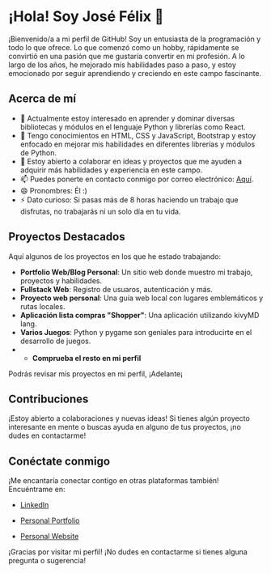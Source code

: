 # ¡Hola! Soy José Félix 👋

¡Bienvenido/a a mi perfil de GitHub! Soy un entusiasta de la programación y todo lo que ofrece. Lo que comenzó como un hobby, rápidamente se convirtió en una pasión que me gustaría convertir en mi profesión. A lo largo de los años, he mejorado mis habilidades paso a paso, y estoy emocionado por seguir aprendiendo y creciendo en este campo fascinante.

## Acerca de mí

- 👀 Actualmente estoy interesado en aprender y dominar diversas bibliotecas y módulos en el lenguaje Python y librerías como React.
- 🌱 Tengo conocimientos en HTML, CSS y JavaScript, Bootstrap y estoy enfocado en mejorar mis habilidades en diferentes librerías y módulos de Python.
- 💞️ Estoy abierto a colaborar en ideas y proyectos que me ayuden a adquirir más habilidades y experiencia en este campo.
- 📫 Puedes ponerte en contacto conmigo por correo electrónico: [Aquí](mailto:lanzaltura17@gmail.com).
- 😄 Pronombres: Él :)
- ⚡ Dato curioso: Si pasas más de 8 horas haciendo un trabajo que disfrutas, no trabajarás ni un solo día en tu vida.

## Proyectos Destacados

Aquí algunos de los proyectos en los que he estado trabajando:

- **Portfolio Web/Blog Personal**: Un sitio web donde muestro mi trabajo, proyectos y habilidades.
- **Fullstack Web**: Registro de usuaros, autenticación y más.
- **Proyecto web personal**: Una guía web local con lugares emblemáticos y rutas locales.
- **Aplicación lista compras "Shopper"**: Una aplicación utilizando kivyMD lang.
- **Varios Juegos**: Python y pygame son geniales para introducirte en el desarrollo de juegos.
- - **Comprueba el resto en mi perfil**

Podrás revisar mis proyectos en mi perfil, ¡Adelante¡

## Contribuciones

¡Estoy abierto a colaboraciones y nuevas ideas! Si tienes algún proyecto interesante en mente o buscas ayuda en alguno de tus proyectos, ¡no dudes en contactarme!

## Conéctate conmigo

¡Me encantaría conectar contigo en otras plataformas también! Encuéntrame en:

- [LinkedIn](https://www.linkedin.com/in/jose-felix-gordo-casta%C3%B1o-dev-es/)
  
- [Personal Portfolio](https://portfolio.lanzaway.com/)
  
- [Personal Website](https://lanzaway.com/)


¡Gracias por visitar mi perfil! ¡No dudes en contactarme si tienes alguna pregunta o sugerencia!
